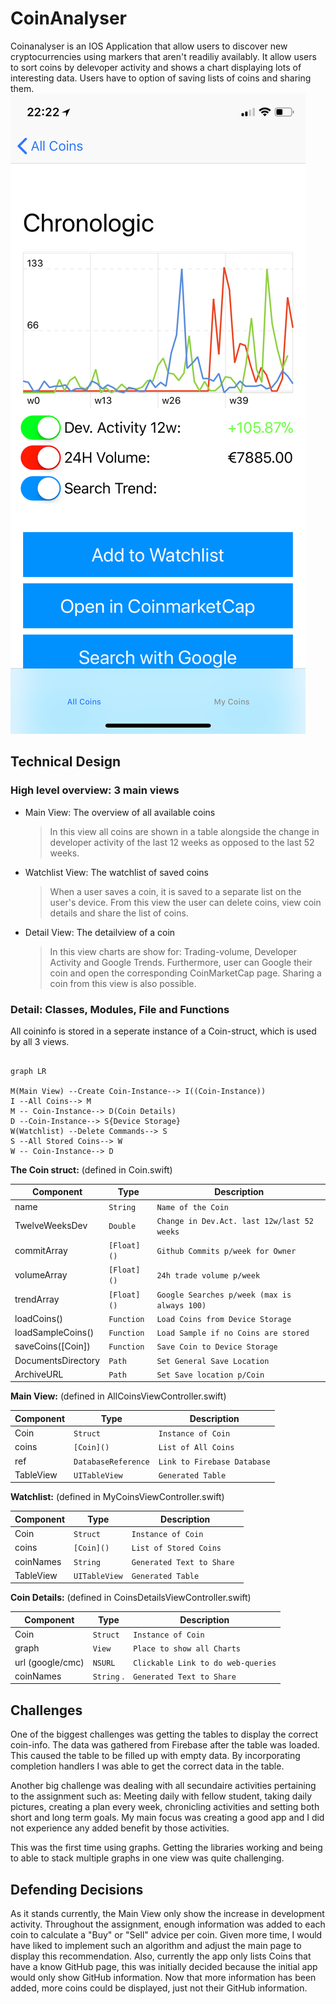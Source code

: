 # CoinAnalyser
Coinanalyser is an IOS Application that allow users to discover new cryptocurrencies using markers that aren't readiliy availably. It allow users to sort coins by delevoper activity and shows a chart displaying lots of interesting data. Users have to option of saving lists of coins and sharing them. 
![Alt text](https://github.com/swcloud1/CoinAnalyser/blob/master/docs/screenshot2.png "Optional title")

## Technical Design
### High level overview: 3 main views

- Main View: The overview of all available coins
	> In this view all coins are shown in a table alongside the change in developer activity of the last 12 weeks as opposed to the last 52 weeks.

- Watchlist View: The watchlist of saved coins
	> When a user saves a coin, it is saved to a separate list on the user's device. From this view the user can delete coins, view coin details and share the list of coins. 

- Detail View: The detailview of a coin
	> In this view charts are show for: Trading-volume, Developer Activity and Google Trends. Furthermore, user can Google their coin and open the corresponding CoinMarketCap page. Sharing a coin from this view is also possible. 

### Detail: Classes, Modules, File and Functions
All coininfo is stored in a seperate instance of a Coin-struct, which is used by all 3 views. 


```mermaid

graph LR

M(Main View) --Create Coin-Instance--> I((Coin-Instance))
I --All Coins--> M
M -- Coin-Instance--> D(Coin Details)
D --Coin-Instance--> S{Device Storage}
W(Watchlist) --Delete Commands--> S
S --All Stored Coins--> W
W -- Coin-Instance--> D
```
**The Coin struct:** (defined in Coin.swift)

|Component  		|Type        |Description               |
|-------------------|------------|--------------------------|
|name				|`String`    |`Name of the Coin`|
|TwelveWeeksDev		|`Double`    |`Change in Dev.Act. last 12w/last 52 weeks`|
|commitArray        |`[Float]()` |`Github Commits p/week for Owner`|
|volumeArray        |`[Float]()` |`24h trade volume p/week`|
|trendArray         |`[Float]()` |`Google Searches p/week (max is always 100)`|
|loadCoins()        |`Function`  |`Load Coins from Device Storage`|
|loadSampleCoins() 	|`Function`  |`Load Sample if no Coins are stored`|
|saveCoins([Coin])  |`Function`  |`Save Coin to Device Storage`|
|DocumentsDirectory |`Path`      |`Set General Save Location`|
|ArchiveURL 		|`Path`      |`Set Save location p/Coin`|

**Main View:** (defined in AllCoinsViewController.swift)

|Component  		|Type        |Description               |
|-------------------|------------|--------------------------|
|Coin				|`Struct`    |`Instance of Coin`|
|coins				|`[Coin]()`  |`List of All Coins`|
|ref		        |`DatabaseReference` |`Link to Firebase Database`|
|TableView        	|`UITableView`|`Generated Table`|

**Watchlist:** (defined in MyCoinsViewController.swift)

|Component  		|Type        |Description               |
|-------------------|------------|--------------------------|
|Coin				|`Struct`    |`Instance of Coin`|
|coins				|`[Coin]()`  |`List of Stored Coins`|
|coinNames	        |`String` 	 |`Generated Text to Share `|
|TableView        	|`UITableView`|`Generated Table`|

**Coin Details:** (defined in CoinsDetailsViewController.swift)

|Component  		|Type        |Description               |
|-------------------|------------|--------------------------|
|Coin				|`Struct`    |`Instance of Coin`|
|graph				|`View`      |`Place to show all Charts`|
|url (google/cmc)	|`NSURL`     |`Clickable Link to do web-queries`|
|coinNames        	|`String` .  |`Generated Text to Share`|

## Challenges
One of the biggest challenges was getting the tables to display the correct coin-info. The data was gathered from Firebase after the table was loaded. This caused the table to be filled up with empty data. By incorporating completion handlers I was able to get the correct data in the table. 

Another big challenge was dealing with all secundaire activities pertaining to the assignment such as: Meeting daily with fellow student, taking daily pictures, creating a plan every week, chronicling activities and setting both short and long term goals. My main focus was creating a good app and I did not experience any added benefit by those activities. 

This was the first time using graphs. Getting the libraries working and being to able to stack multiple graphs in one view was quite challenging. 

## Defending Decisions
As it stands currently, the Main View only show the increase in development activity. Throughout the assignment, enough information was added to each coin to calculate a "Buy" or "Sell" advice per coin. Given more time, I would have liked to implement such an algorithm and adjust the main page to display this recommendation. Also, currently the app only lists Coins that have a know GitHub page, this was initially decided because the initial app would only show GitHub information. Now that more information has been added, more coins could be displayed, just not their GitHub information.
